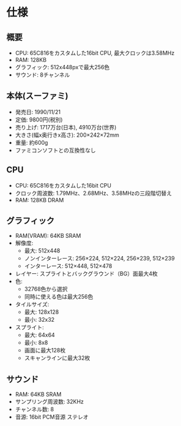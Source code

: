 # 仕様

## 概要

- CPU: 65C816をカスタムした16bit CPU, 最大クロックは3.58MHz
- RAM: 128KB
- グラフィック: 512x448pxで最大256色
- サウンド: 8チャンネル

## 本体(スーファミ)

- 発売日: 1990/11/21
- 定価: 9800円(税別)
- 売り上げ: 1717万台(日本), 4910万台(世界)
- 大きさ(幅x奥行きx高さ): 200×242×72mm
- 重量: 約600g
- ファミコンソフトとの互換性なし

## CPU

- CPU: 65C816をカスタムした16bit CPU
- クロック周波数: 1.79MHz、2.68MHz、3.58MHzの三段階切替え
- RAM: 128KB DRAM

## グラフィック

- RAM(VRAM): 64KB SRAM
- 解像度:
    - 最大: 512x448
    - ノンインターレース: 256×224, 512×224, 256×239, 512×239
    - インターレース: 512×448, 512×478
- レイヤー: スプライトとバックグラウンド（BG）面最大4枚
- 色:
    - 32768色から選択
    - 同時に使える色は最大256色
- タイルサイズ:
    - 最大: 128x128
    - 最小: 32x32
- スプライト: 
    - 最大: 64x64
    - 最小: 8x8
    - 画面に最大128枚
    - スキャンラインに最大32枚

## サウンド

- RAM: 64KB SRAM
- サンプリング周波数: 32KHz
- チャンネル数: 8
- 音源: 16bit PCM音源 ステレオ
